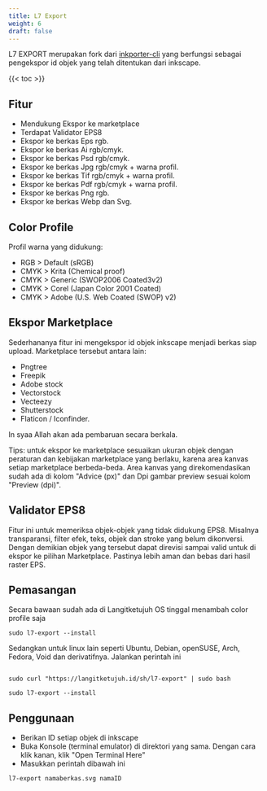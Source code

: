 ```yaml
---
title: L7 Export
weight: 6
draft: false
---
```


L7 EXPORT merupakan fork dari [inkporter-cli](https://github.com/raniaamina/inkporter/blob/master/source/inkporter/inkporter) yang berfungsi sebagai pengekspor id objek yang telah ditentukan dari inkscape.

{{< toc >}}

## Fitur

* Mendukung Ekspor ke marketplace
* Terdapat Validator EPS8
* Ekspor ke berkas Eps rgb.
* Ekspor ke berkas Ai rgb/cmyk.
* Ekspor ke berkas Psd rgb/cmyk.
* Ekspor ke berkas Jpg rgb/cmyk + warna profil.
* Ekspor ke berkas Tif rgb/cmyk + warna profil.
* Ekspor ke berkas Pdf rgb/cmyk + warna profil.
* Ekspor ke berkas Png rgb.
* Ekspor ke berkas Webp dan Svg.

## Color Profile

Profil warna yang didukung:

* RGB  > Default    (sRGB)
* CMYK > Krita      (Chemical proof)
* CMYK > Generic    (SWOP2006 Coated3v2)
* CMYK > Corel      (Japan Color 2001 Coated)
* CMYK > Adobe      (U.S. Web Coated (SWOP) v2)

## Ekspor Marketplace

Sederhananya fitur ini mengekspor id objek inkscape menjadi berkas siap upload. Marketplace tersebut antara lain:

* Pngtree
* Freepik
* Adobe stock
* Vectorstock
* Vecteezy
* Shutterstock
* Flaticon / Iconfinder.

In syaa Allah akan ada pembaruan secara berkala.

Tips: untuk ekspor ke marketplace sesuaikan ukuran objek dengan peraturan dan kebijakan marketplace yang berlaku, karena area kanvas setiap marketplace berbeda-beda. Area kanvas yang direkomendasikan sudah ada di kolom "Advice (px)" dan Dpi gambar preview sesuai kolom "Preview (dpi)". 

## Validator EPS8

Fitur ini untuk memeriksa objek-objek yang tidak didukung EPS8. Misalnya transparansi, filter efek, teks, objek dan stroke yang belum dikonversi. Dengan demikian objek yang tersebut dapat direvisi sampai valid untuk di ekspor ke pilihan Marketplace. Pastinya lebih aman dan bebas dari hasil raster EPS.

## Pemasangan

Secara bawaan sudah ada di Langitketujuh OS tinggal menambah color profile saja

```shell
sudo l7-export --install
```

Sedangkan untuk linux lain seperti Ubuntu, Debian, openSUSE, Arch, Fedora, Void dan derivatifnya. Jalankan perintah ini

```shell

sudo curl "https://langitketujuh.id/sh/l7-export" | sudo bash

sudo l7-export --install
```

## Penggunaan

- Berikan ID setiap objek di inkscape
- Buka Konsole (terminal emulator) di direktori yang sama. Dengan cara klik kanan, klik "Open Terminal Here"
- Masukkan perintah dibawah ini

```shell
l7-export namaberkas.svg namaID
```
